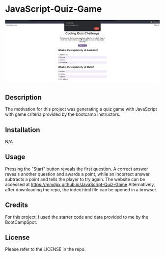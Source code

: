 # JavaScript-Quiz-Game

![JavaScript-Quiz-Game](https://github.com/MMDPX/JavaScript-Quiz-Game/blob/main/quiz.png?raw=true)


## Description

The motivation for this project was generating a quiz game with JavaScript with game criteria provided by the bootcamp instructors.

## Installation

N/A

## Usage

Pressing the "Start" button reveals the first question. A correct answer reveals another question and awards a point, while an incorrect answer subtracts a point and tells the player to try again.
The website can be accessed at https://mmdpx.github.io/JavaScript-Quiz-Game
Alternatively, after downloading the repo, the index.html file can be opened in a browser.

## Credits

For this project, I used the starter code and data provided to me by the BootCampSpot.

## License

Please refer to the LICENSE in the repo.
